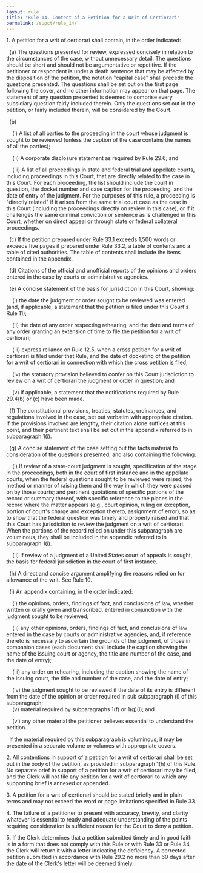 ```yaml
---
layout: rule
title: "Rule 14. Content of a Petition for a Writ of Certiorari"
permalink: /supct/rule_14/
---
```


1\. A petition for a writ of certiorari shall contain, in the order indicated:

&nbsp;&nbsp;(a) The questions presented for review, expressed concisely in relation to the circumstances of the case, without unnecessary detail. The questions should be short and should not be argumentative or repetitive. If the petitioner or respondent is under a death sentence that may be affected by the disposition of the petition, the notation "capital case" shall precede the questions presented. The questions shall be set out on the first page following the cover, and no other information may appear on that page. The statement of any question presented is deemed to comprise every subsidiary question fairly included therein. Only the questions set out in the petition, or fairly included therein, will be considered by the Court.

&nbsp;&nbsp;(b)  

&nbsp;&nbsp;&nbsp;&nbsp;(i) A list of all parties to the proceeding in the court whose judgment is sought to be reviewed (unless the caption of the case contains the names of all the parties);  

&nbsp;&nbsp;&nbsp;&nbsp;(ii) A corporate disclosure statement as required by Rule 29.6; and  

&nbsp;&nbsp;&nbsp;&nbsp;(iii) A list of all proceedings in state and federal trial and appellate courts, including proceedings in this Court, that are directly related to the case in this Court. For each proceeding, the list should include the court in question, the docket number and case caption for the proceeding, and the date of entry of the judgment. For the purposes of this rule, a proceeding is "directly related" if it arises from the same trial court case as the case in this Court (including the proceedings directly on review in this case), or if it challenges the same criminal conviction or sentence as is challenged in this Court, whether on direct appeal or through state or federal collateral proceedings.

&nbsp;&nbsp;(c) If the petition prepared under Rule 33.1 exceeds 1,500 words or exceeds five pages if prepared under Rule 33.2, a table of contents and a table of cited authorities. The table of contents shall include the items contained in the appendix.

&nbsp;&nbsp;(d) Citations of the official and unofficial reports of the opinions and orders entered in the case by courts or administrative agencies.

&nbsp;&nbsp;(e) A concise statement of the basis for jurisdiction in this Court, showing:  

&nbsp;&nbsp;&nbsp;&nbsp;(i) the date the judgment or order sought to be reviewed was entered (and, if applicable, a statement that the petition is filed under this Court's Rule 11);  

&nbsp;&nbsp;&nbsp;&nbsp;(ii) the date of any order respecting rehearing, and the date and terms of any order granting an extension of time to file the petition for a writ of certiorari;  

&nbsp;&nbsp;&nbsp;&nbsp;(iii) express reliance on Rule 12.5, when a cross petition for a writ of certiorari is filed under that Rule, and the date of docketing of the petition for a writ of certiorari in connection with which the cross petition is filed;  

&nbsp;&nbsp;&nbsp;&nbsp;(iv) the statutory provision believed to confer on this Court jurisdiction to review on a writ of certiorari the judgment or order in question; and  

&nbsp;&nbsp;&nbsp;&nbsp;(v) if applicable, a statement that the notifications required by Rule 29.4(b) or (c) have been made.

&nbsp;&nbsp;(f) The constitutional provisions, treaties, statutes, ordinances, and regulations involved in the case, set out verbatim with appropriate citation. If the provisions involved are lengthy, their citation alone suffices at this point, and their pertinent text shall be set out in the appendix referred to in subparagraph 1(i).

&nbsp;&nbsp;(g) A concise statement of the case setting out the facts material to consideration of the questions presented, and also containing the following:  

&nbsp;&nbsp;&nbsp;&nbsp;(i) If review of a state-court judgment is sought, specification of the stage in the proceedings, both in the court of first instance and in the appellate courts, when the federal questions sought to be reviewed were raised; the method or manner of raising them and the way in which they were passed on by those courts; and pertinent quotations of specific portions of the record or summary thereof, with specific reference to the places in the record where the matter appears (e.g., court opinion, ruling on exception, portion of court's charge and exception thereto, assignment of error), so as to show that the federal question was timely and properly raised and that this Court has jurisdiction to review the judgment on a writ of certiorari. When the portions of the record relied on under this subparagraph are voluminous, they shall be included in the appendix referred to in subparagraph 1(i).  

&nbsp;&nbsp;&nbsp;&nbsp;(ii) If review of a judgment of a United States court of appeals is sought, the basis for federal jurisdiction in the court of first instance.

&nbsp;&nbsp;(h) A direct and concise argument amplifying the reasons relied on for allowance of the writ. See Rule 10.

&nbsp;&nbsp;(i) An appendix containing, in the order indicated:

&nbsp;&nbsp;&nbsp;&nbsp;(i) the opinions, orders, findings of fact, and conclusions of law, whether written or orally given and transcribed, entered in conjunction with the judgment sought to be reviewed;  

&nbsp;&nbsp;&nbsp;&nbsp;(ii) any other opinions, orders, findings of fact, and conclusions of law entered in the case by courts or administrative agencies, and, if reference thereto is necessary to ascertain the grounds of the judgment, of those in companion cases (each document shall include the caption showing the name of the issuing court or agency, the title and number of the case, and the date of entry);  

&nbsp;&nbsp;&nbsp;&nbsp;(iii) any order on rehearing, including the caption showing the name of the issuing court, the title and number of the case, and the date of entry;  

&nbsp;&nbsp;&nbsp;&nbsp;(iv) the judgment sought to be reviewed if the date of its entry is different from the date of the opinion or order required in sub subparagraph (i) of this subparagraph;  
&nbsp;&nbsp;&nbsp;&nbsp;(v) material required by subparagraphs 1(f) or 1(g)(i); and  

&nbsp;&nbsp;&nbsp;&nbsp;(vi) any other material the petitioner believes essential to understand the petition.

&nbsp;&nbsp;If the material required by this subparagraph is voluminous, it may be presented in a separate volume or volumes with appropriate covers.

2\. All contentions in support of a petition for a writ of certiorari shall be set out in the body of the petition, as provided in subparagraph 1(h) of this Rule. No separate brief in support of a petition for a writ of certiorari may be filed, and the Clerk will not file any petition for a writ of certiorari to which any supporting brief is annexed or appended.

3\. A petition for a writ of certiorari should be stated briefly and in plain terms and may not exceed the word or page limitations specified in Rule 33.

4\. The failure of a petitioner to present with accuracy, brevity, and clarity whatever is essential to ready and adequate understanding of the points requiring consideration is sufficient reason for the Court to deny a petition.

5\. If the Clerk determines that a petition submitted timely and in good faith is in a form that does not comply with this Rule or with Rule 33 or Rule 34, the Clerk will return it with a letter indicating the deficiency. A corrected petition submitted in accordance with Rule 29.2 no more than 60 days after the date of the Clerk's letter will be deemed timely.
